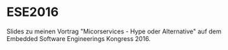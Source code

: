 # ESE2016

Slides zu meinen Vortrag "Micorservices - Hype oder Alternative" auf dem Embedded Software Engineerings Kongress 2016.

